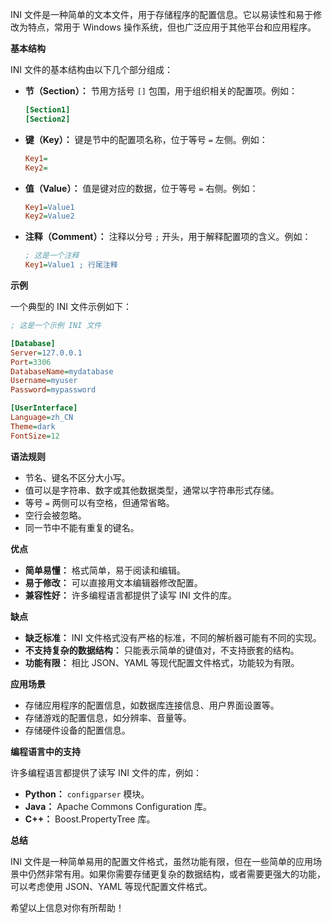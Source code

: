 INI 文件是一种简单的文本文件，用于存储程序的配置信息。它以易读性和易于修改为特点，常用于 Windows 操作系统，但也广泛应用于其他平台和应用程序。

**基本结构**

INI 文件的基本结构由以下几个部分组成：

*   **节（Section）：** 节用方括号 `[]` 包围，用于组织相关的配置项。例如：

    ```ini
    [Section1]
    [Section2]
    ```

*   **键（Key）：** 键是节中的配置项名称，位于等号 `=` 左侧。例如：

    ```ini
    Key1=
    Key2=
    ```

*   **值（Value）：** 值是键对应的数据，位于等号 `=` 右侧。例如：

    ```ini
    Key1=Value1
    Key2=Value2
    ```

*   **注释（Comment）：** 注释以分号 `;` 开头，用于解释配置项的含义。例如：

    ```ini
    ; 这是一个注释
    Key1=Value1 ; 行尾注释
    ```

**示例**

一个典型的 INI 文件示例如下：

```ini
; 这是一个示例 INI 文件

[Database]
Server=127.0.0.1
Port=3306
DatabaseName=mydatabase
Username=myuser
Password=mypassword

[UserInterface]
Language=zh_CN
Theme=dark
FontSize=12
```

**语法规则**

*   节名、键名不区分大小写。
*   值可以是字符串、数字或其他数据类型，通常以字符串形式存储。
*   等号 `=` 两侧可以有空格，但通常省略。
*   空行会被忽略。
*   同一节中不能有重复的键名。

**优点**

*   **简单易懂：** 格式简单，易于阅读和编辑。
*   **易于修改：** 可以直接用文本编辑器修改配置。
*   **兼容性好：** 许多编程语言都提供了读写 INI 文件的库。

**缺点**

*   **缺乏标准：** INI 文件格式没有严格的标准，不同的解析器可能有不同的实现。
*   **不支持复杂的数据结构：** 只能表示简单的键值对，不支持嵌套的结构。
*   **功能有限：** 相比 JSON、YAML 等现代配置文件格式，功能较为有限。

**应用场景**

*   存储应用程序的配置信息，如数据库连接信息、用户界面设置等。
*   存储游戏的配置信息，如分辨率、音量等。
*   存储硬件设备的配置信息。

**编程语言中的支持**

许多编程语言都提供了读写 INI 文件的库，例如：

*   **Python：** `configparser` 模块。
*   **Java：** Apache Commons Configuration 库。
*   **C++：** Boost.PropertyTree 库。

**总结**

INI 文件是一种简单易用的配置文件格式，虽然功能有限，但在一些简单的应用场景中仍然非常有用。如果你需要存储更复杂的数据结构，或者需要更强大的功能，可以考虑使用 JSON、YAML 等现代配置文件格式。

希望以上信息对你有所帮助！

